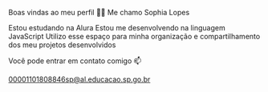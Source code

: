 Boas vindas ao meu perfil 💙💙
Me chamo Sophia Lopes 

Estou estudando na Alura
Estou me desenvolvendo na linguagem JavaScript
Utilizo esse espaço para minha organização e compartilhamento dos meu projetos desenvolvidos

Você pode entrar em contato comigo 📫

00001101808846sp@al.educacao.sp.go.br 
